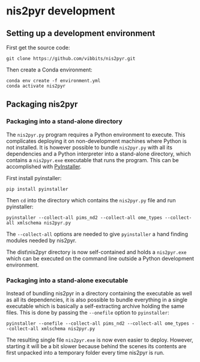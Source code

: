# nis2pyr development

## Setting up a development environment

First get the source code:

```text
git clone https://github.com/vibbits/nis2pyr.git
```

Then create a Conda environment:

```text
conda env create -f environment.yml
conda activate nis2pyr
```

## Packaging nis2pyr

### Packaging into a stand-alone directory

The `nis2pyr.py` program requires a Python environment to execute. This complicates deploying it on non-development machines where Python is not installed. It is however possible to bundle `nis2pyr.py` with all its dependencies and a Python interpreter into a stand-alone directory, which contains a `nis2pyr.exe` executable that runs the program. This can be accomplished with [PyInstaller](https://pyinstaller.readthedocs.io/en/stable/index.html).

First install pyinstaller:

```text
pip install pyinstaller
```

Then `cd` into the directory which contains the `nis2pyr.py` file and run pyinstaller:

```text
pyinstaller --collect-all pims_nd2 --collect-all ome_types --collect-all xmlschema nis2pyr.py
```

The `--collect-all` options are needed to give `pyinstaller` a hand finding modules needed by nis2pyr.

The dist\nis2pyr directory is now self-contained and holds a `nis2pyr.exe` which can be executed on the command line outside a Python development environment.

### Packaging into a stand-alone executable

Instead of bundling nis2pyr in a directory containing the executable as well as all its dependencies, it is also possible to bundle everything in a single executable which is basically a self-extracting archive holding the same files. This is done by passing the `--onefile` option to `pyinstaller`:

```text
pyinstaller --onefile --collect-all pims_nd2 --collect-all ome_types --collect-all xmlschema nis2pyr.py
```

The resulting single file `nis2pyr.exe` is now even easier to deploy. However, starting it will be a bit slower because behind the scenes its contents are first unpacked into a temporary folder every time nis2pyr is run.

